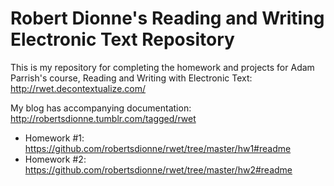 # Robert Dionne's Reading and Writing Electronic Text Repository

This is my repository for completing the homework and projects for Adam Parrish's course,
Reading and Writing with Electronic Text: http://rwet.decontextualize.com/

My blog has accompanying documentation: http://robertsdionne.tumblr.com/tagged/rwet

* Homework #1: https://github.com/robertsdionne/rwet/tree/master/hw1#readme
* Homework #2: https://github.com/robertsdionne/rwet/tree/master/hw2#readme
